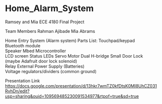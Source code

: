 # Home_Alarm_System
Ramsey and Mia ECE 4180 Final Project

Team Members 
Rahman Ajibade
Mia Abrams

Home Entry System (Alarm system) 
Parts List: 
Touchpad/keypad  
Bluetooth module  
Speaker 
Mbed Microcontroller  
LCD screen 
Status LEDs 
Servo Motor 
Dual H-bridge 
Small Door Lock (maybe Adafruit door lock solenoid)  
Relay 
External Power Supply (Batteries)  
Voltage regulators/dividers (common ground)  

Presentation Link
https://docs.google.com/presentation/d/13hkr7wmTZ0kfDtsK0MI8UhCZ031RvhDn/edit?usp=sharing&ouid=109569485230091534977&rtpof=true&sd=true
